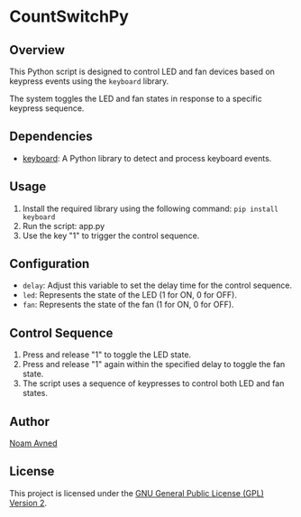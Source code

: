 # CountSwitchPy

## Overview
This Python script is designed to control LED and fan devices based on keypress events using the `keyboard` library.

The system toggles the LED and fan states in response to a specific keypress sequence.

## Dependencies
- [keyboard](https://github.com/boppreh/keyboard): A Python library to detect and process keyboard events.

## Usage
1. Install the required library using the following command:
   ```pip install keyboard```
2. Run the script: app.py
3. Use the key "1" to trigger the control sequence.

## Configuration
- `delay`: Adjust this variable to set the delay time for the control sequence.
- `led`: Represents the state of the LED (1 for ON, 0 for OFF).
- `fan`: Represents the state of the fan (1 for ON, 0 for OFF).

## Control Sequence
1. Press and release "1" to toggle the LED state.
2. Press and release "1" again within the specified delay to toggle the fan state.
3. The script uses a sequence of keypresses to control both LED and fan states.

## Author
[Noam Avned](https://github.com/noamavned)

## License
This project is licensed under the [GNU General Public License (GPL) Version 2](LICENSE).

